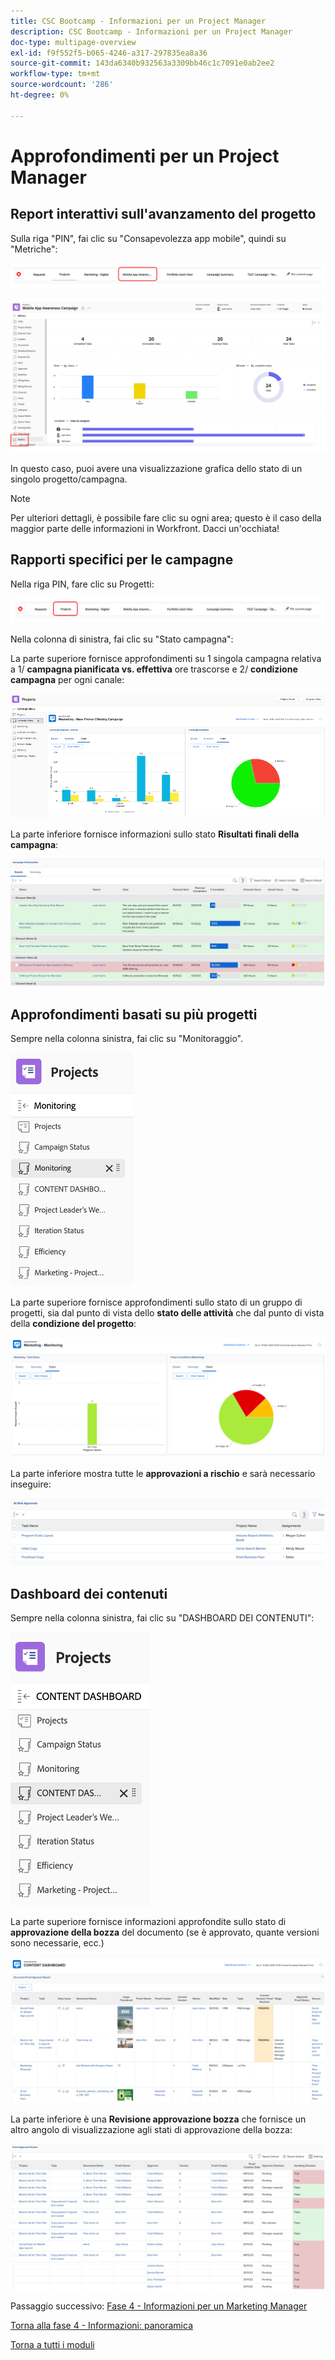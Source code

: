 ```yaml
---
title: CSC Bootcamp - Informazioni per un Project Manager
description: CSC Bootcamp - Informazioni per un Project Manager
doc-type: multipage-overview
exl-id: f9f552f5-b065-4246-a317-297835ea8a36
source-git-commit: 143da6340b932563a3309bb46c1c7091e0ab2ee2
workflow-type: tm+mt
source-wordcount: '286'
ht-degree: 0%

---
```


# Approfondimenti per un Project Manager

## Report interattivi sull&#39;avanzamento del progetto

Sulla riga &quot;PIN&quot;, fai clic su &quot;Consapevolezza app mobile&quot;, quindi su &quot;Metriche&quot;:

![Fai clic su Riconoscimento app mobile](./images/mobile-app-awareness.png)

![Visualizza dettagli sul progetto](./images/awareness-view.png)

In questo caso, puoi avere una visualizzazione grafica dello stato di un singolo progetto/campagna.

>[!NOTE]
>
> Per ulteriori dettagli, è possibile fare clic su ogni area; questo è il caso della maggior parte delle informazioni in Workfront. Dacci un&#39;occhiata!

## Rapporti specifici per le campagne

Nella riga PIN, fare clic su Progetti:

![Fai clic sui progetti](./images/projects.png)

Nella colonna di sinistra, fai clic su &quot;Stato campagna&quot;:

La parte superiore fornisce approfondimenti su 1 singola campagna relativa a 1/ **campagna pianificata vs. effettiva** ore trascorse e 2/ **condizione campagna** per ogni canale:

![Informazioni sulla campagna](./images/campaign-insights.png)

La parte inferiore fornisce informazioni sullo stato **Risultati finali della campagna**:

![risultati finali della campagna](./images/deliverables-status.png)

## Approfondimenti basati su più progetti

Sempre nella colonna sinistra, fai clic su &quot;Monitoraggio&quot;.

![monitoraggio dei clic](./images/monitoring.png)

La parte superiore fornisce approfondimenti sullo stato di un gruppo di progetti, sia dal punto di vista dello **stato delle attività** che dal punto di vista della **condizione del progetto**:

![panoramica](./images/group-status.png)

La parte inferiore mostra tutte le **approvazioni a rischio** e sarà necessario inseguire:

![Rischi identificati](./images/risk-approvals.png)

## Dashboard dei contenuti

Sempre nella colonna sinistra, fai clic su &quot;DASHBOARD DEI CONTENUTI&quot;:

![fai clic sul dashboard dei contenuti](./images/content-dashboard.png)

La parte superiore fornisce informazioni approfondite sullo stato di **approvazione della bozza** del documento (se è approvato, quante versioni sono necessarie, ecc.)

![prova di approvazione](./images/proof-of-approval.png)

La parte inferiore è una **Revisione approvazione bozza** che fornisce un altro angolo di visualizzazione agli stati di approvazione della bozza:

![prova di approvazione](./images/poa-review.png)

Passaggio successivo: [Fase 4 - Informazioni per un Marketing Manager](./marketing-manager.md)

[Torna alla fase 4 - Informazioni: panoramica](./overview.md)

[Torna a tutti i moduli](../../overview.md)
